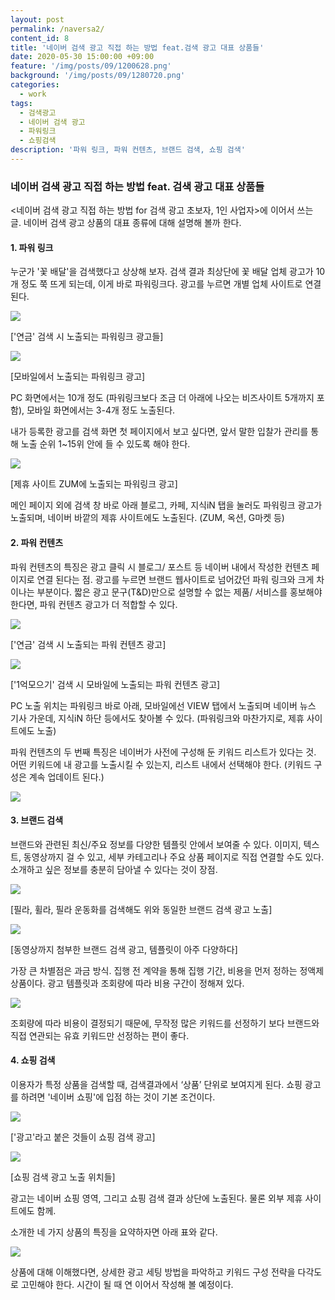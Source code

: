 ```yaml
---
layout: post
permalink: /naversa2/
content_id: 8
title: '네이버 검색 광고 직접 하는 방법 feat.검색 광고 대표 상품들'
date: 2020-05-30 15:00:00 +09:00
feature: '/img/posts/09/1200628.png'
background: '/img/posts/09/1280720.png'
categories:
  - work
tags:
  - 검색광고
  - 네이버 검색 광고
  - 파워링크
  - 쇼핑검색
description: '파워 링크, 파워 컨텐츠, 브랜드 검색, 쇼핑 검색'
---
```


### 네이버 검색 광고 직접 하는 방법 feat. 검색 광고 대표 상품들

<네이버 검색 광고 직접 하는 방법 for 검색 광고 초보자, 1인 사업자>에 이어서 쓰는 글.
네이버 검색 광고 상품의 대표 종류에 대해 설명해 볼까 한다.

#### 1. 파워 링크

누군가 '꽃 배달'을 검색했다고 상상해 보자.
검색 결과 최상단에 꽃 배달 업체 광고가 10개 정도 쭉 뜨게 되는데, 이게 바로 파워링크다.
광고를 누르면 개별 업체 사이트로 연결 된다.

![](/img/posts/09/1.png)

['연금' 검색 시 노출되는 파워링크 광고들]

![](/img/posts/09/2.png)

[모바일에서 노출되는 파워링크 광고]

PC 화면에서는 10개 정도 (파워링크보다 조금 더 아래에 나오는 비즈사이트 5개까지 포함), 모바일 화면에서는 3-4개 정도 노출된다.

내가 등록한 광고를 검색 화면 첫 페이지에서 보고 싶다면, 앞서 말한 입찰가 관리를 통해 노출 순위 1~15위 안에 들 수 있도록 해야 한다.

![](/img/posts/09/3.png)

[제휴 사이트 ZUM에 노출되는 파워링크 광고]

메인 페이지 외에 검색 창 바로 아래 블로그, 카페, 지식iN 탭을 눌러도 파워링크 광고가 노출되며,
네이버 바깥의 제휴 사이트에도 노출된다. (ZUM, 옥션, G마켓 등)

#### 2. 파워 컨텐츠

파워 컨텐츠의 특징은 광고 클릭 시 블로그/ 포스트 등 네이버 내에서 작성한 컨텐츠 페이지로 연결 된다는 점.
광고를 누르면 브랜드 웹사이트로 넘어갔던 파워 링크와 크게 차이나는 부분이다.
짧은 광고 문구(T&D)만으로 설명할 수 없는 제품/ 서비스를 홍보해야 한다면, 파워 컨텐츠 광고가 더 적합할 수 있다.

![](/img/posts/09/4.png)

['연금' 검색 시 노출되는 파워 컨텐츠 광고]

![](/img/posts/09/5.png)

['1억모으기' 검색 시 모바일에 노출되는 파워 컨텐츠 광고]

PC 노출 위치는 파워링크 바로 아래, 모바일에선 VIEW 탭에서 노출되며 네이버 뉴스 기사 가운데, 지식iN 하단 등에서도 찾아볼 수 있다. (파워링크와 마찬가지로, 제휴 사이트에도 노출)

파워 컨텐츠의 두 번째 특징은 네이버가 사전에 구성해 둔 키워드 리스트가 있다는 것.
어떤 키워드에 내 광고를 노출시킬 수 있는지, 리스트 내에서 선택해야 한다. (키워드 구성은 계속 업데이트 된다.)

![](/img/posts/09/6.png)

#### 3. 브랜드 검색

브랜드와 관련된 최신/주요 정보를 다양한 템플릿 안에서 보여줄 수 있다.
이미지, 텍스트, 동영상까지 걸 수 있고, 세부 카테고리나 주요 상품 페이지로 직접 연결할 수도 있다. 소개하고 싶은 정보를 충분히 담아낼 수 있다는 것이 장점.

![](/img/posts/09/7.png)

[필라, 휠라, 필라 운동화를 검색해도 위와 동일한 브랜드 검색 광고 노출]

![](/img/posts/09/8.png)

[동영상까지 첨부한 브랜드 검색 광고, 템플릿이 아주 다양하다]

가장 큰 차별점은 과금 방식. 집행 전 계약을 통해 집행 기간, 비용을 먼저 정하는 정액제 상품이다.
광고 템플릿과 조회량에 따라 비용 구간이 정해져 있다.

![](/img/posts/09/9.png)

조회량에 따라 비용이 결정되기 때문에, 무작정 많은 키워드를 선정하기 보다 브랜드와 직접 연관되는 유효 키워드만 선정하는 편이 좋다.

#### 4. 쇼핑 검색

이용자가 특정 상품을 검색할 때, 검색결과에서 ‘상품’ 단위로 보여지게 된다.
쇼핑 광고를 하려면 '네이버 쇼핑'에 입점 하는 것이 기본 조건이다.

![](/img/posts/09/10.png)

['광고'라고 붙은 것들이 쇼핑 검색 광고]

![](/img/posts/09/11.png)

[쇼핑 검색 광고 노출 위치들]

광고는 네이버 쇼핑 영역, 그리고 쇼핑 검색 결과 상단에 노출된다. 물론 외부 제휴 사이트에도 함께.

소개한 네 가지 상품의 특징을 요약하자면 아래 표와 같다.

![](/img/posts/09/12.png)

상품에 대해 이해했다면, 상세한 광고 세팅 방법을 파악하고 키워드 구성 전략을 다각도로 고민해야 한다.
시간이 될 때 연 이어서 작성해 볼 예정이다.
